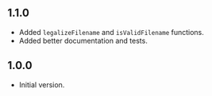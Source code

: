 ## 1.1.0

- Added `legalizeFilename` and `isValidFilename` functions.
- Added better documentation and tests.

## 1.0.0

- Initial version.
